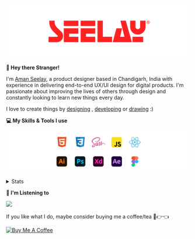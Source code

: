 [![banner](./images/seelay.svg)](https://www.seelay.in)

**👋 Hey there Stranger!**

I'm [Aman Seelay](https://www.seelay.in), a product designer based in Chandigarh, India with experience in delivering end-to-end UX/UI design for digital products. I'm passionate about improving the lives of others through design and constantly looking to learn new things every day.

I love to create things by [designing](https://www.seelay.in/#work) , [developing](https://www.seelay.in/#projects) or [drawing](https://art.seelay.in) :)

**💻 My Skills & Tools I use**

[![banner](./images/skills&tools.svg)](https://www.seelay.in/about)

<details>
  <summary>Stats</summary>

---

<!--START_SECTION:waka-->
![Profile Views](http://img.shields.io/badge/Profile%20Views-2-blue)

**🐱 My GitHub Data** 

> 📦 765.4 kB Used in GitHub's Storage 
 > 
> 🏆 76 Contributions in the Year 2024
 > 
> 💼 Opted to Hire
 > 
> 📜 1 Public Repository 
 > 
> 🔑 47 Private Repository 
 > 
**I'm a Night 🦉** 

```text
🌞 Morning                306 commits         ████░░░░░░░░░░░░░░░░░░░░░   15.97 % 
🌆 Daytime                316 commits         ████░░░░░░░░░░░░░░░░░░░░░   16.49 % 
🌃 Evening                591 commits         ████████░░░░░░░░░░░░░░░░░   30.85 % 
🌙 Night                  703 commits         █████████░░░░░░░░░░░░░░░░   36.69 % 
```
📅 **I'm Most Productive on Sunday** 

```text
Monday                   243 commits         ███░░░░░░░░░░░░░░░░░░░░░░   12.68 % 
Tuesday                  306 commits         ████░░░░░░░░░░░░░░░░░░░░░   15.97 % 
Wednesday                172 commits         ██░░░░░░░░░░░░░░░░░░░░░░░   08.98 % 
Thursday                 333 commits         ████░░░░░░░░░░░░░░░░░░░░░   17.38 % 
Friday                   219 commits         ███░░░░░░░░░░░░░░░░░░░░░░   11.43 % 
Saturday                 292 commits         ████░░░░░░░░░░░░░░░░░░░░░   15.24 % 
Sunday                   351 commits         █████░░░░░░░░░░░░░░░░░░░░   18.32 % 
```


📊 **This Week I Spent My Time On** 

```text
🕑︎ Time Zone: Asia/Kolkata

💬 Programming Languages: 
Other                    2 hrs 13 mins       ██████████░░░░░░░░░░░░░░░   41.19 % 
Markdown                 1 hr 40 mins        ████████░░░░░░░░░░░░░░░░░   30.95 % 
JavaScript               1 hr 9 mins         █████░░░░░░░░░░░░░░░░░░░░   21.38 % 
HTML                     9 mins              █░░░░░░░░░░░░░░░░░░░░░░░░   03.04 % 
JSON                     9 mins              █░░░░░░░░░░░░░░░░░░░░░░░░   02.81 % 

🔥 Editors: 
VS Code                  3 hrs 11 mins       ███████████████░░░░░░░░░░   58.94 % 
Chrome                   2 hrs 2 mins        █████████░░░░░░░░░░░░░░░░   37.62 % 
Edge                     11 mins             █░░░░░░░░░░░░░░░░░░░░░░░░   03.44 % 

💻 Operating System: 
Windows                  5 hrs 25 mins       █████████████████████████   100.00 % 
```

**I Mostly Code in JavaScript** 

```text
JavaScript               28 repos            ██████████████░░░░░░░░░░░   57.14 % 
TypeScript               13 repos            ███████░░░░░░░░░░░░░░░░░░   26.53 % 
HTML                     5 repos             ███░░░░░░░░░░░░░░░░░░░░░░   10.20 % 
Java                     3 repos             ██░░░░░░░░░░░░░░░░░░░░░░░   06.12 % 
```




 Last Updated on 06/10/2024 06:44:40 UTC
<!--END_SECTION:waka-->

---

 </details>

**🎵 I'm Listening to**

<object data="https://now-play.vercel.app/api/generate?uid=7a17a86e-d6b7-43b5-8d9c-1d6dae42a779" >

  <img src="https://now-play.vercel.app/api/generate?uid=7a17a86e-d6b7-43b5-8d9c-1d6dae42a779" />

</object>

If you like what I do, maybe consider buying me a coffee/tea 🥺👉👈

<a href="https://www.buymeacoffee.com/seelay" target="_blank"><img src="https://cdn.buymeacoffee.com/buttons/v2/default-red.png" alt="Buy Me A Coffee" width="150" ></a>
